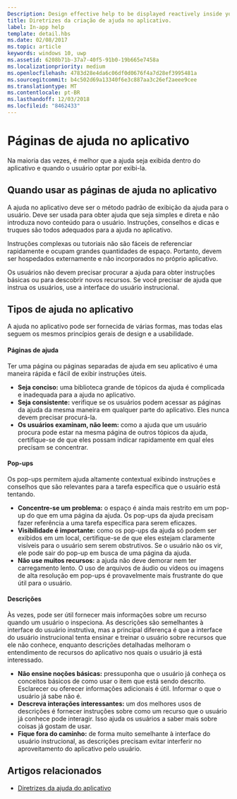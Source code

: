 ```yaml
---
Description: Design effective help to be displayed reactively inside your app.
title: Diretrizes da criação de ajuda no aplicativo.
label: In-app help
template: detail.hbs
ms.date: 02/08/2017
ms.topic: article
keywords: windows 10, uwp
ms.assetid: 6208b71b-37a7-40f5-91b0-19b665e7458a
ms.localizationpriority: medium
ms.openlocfilehash: 4783d28e4da6c06df0d0676f4a7d28ef3995481a
ms.sourcegitcommit: b4c502d69a13340f6e3c887aa3c26ef2aeee9cee
ms.translationtype: MT
ms.contentlocale: pt-BR
ms.lasthandoff: 12/03/2018
ms.locfileid: "8462433"
---
```

# <a name="in-app-help-pages"></a>Páginas de ajuda no aplicativo

Na maioria das vezes, é melhor que a ajuda seja exibida dentro do aplicativo e quando o usuário optar por exibi-la.

## <a name="when-to-use-in-app-help-pages"></a>Quando usar as páginas de ajuda no aplicativo

A ajuda no aplicativo deve ser o método padrão de exibição da ajuda para o usuário. Deve ser usada para obter ajuda que seja simples e direta e não introduza novo conteúdo para o usuário. Instruções, conselhos e dicas e truques são todos adequados para a ajuda no aplicativo.

Instruções complexas ou tutoriais não são fáceis de referenciar rapidamente e ocupam grandes quantidades de espaço. Portanto, devem ser hospedados externamente e não incorporados no próprio aplicativo.

Os usuários não devem precisar procurar a ajuda para obter instruções básicas ou para descobrir novos recursos. Se você precisar de ajuda que instrua os usuários, use a interface do usuário instrucional.

## <a name="types-of-in-app-help"></a>Tipos de ajuda no aplicativo

A ajuda no aplicativo pode ser fornecida de várias formas, mas todas elas seguem os mesmos princípios gerais de design e a usabilidade.

#### <a name="help-pages"></a>Páginas de ajuda

Ter uma página ou páginas separadas de ajuda em seu aplicativo é uma maneira rápida e fácil de exibir instruções úteis.

-   **Seja conciso:** uma biblioteca grande de tópicos da ajuda é complicada e inadequada para a ajuda no aplicativo.
-   **Seja consistente:** verifique se os usuários podem acessar as páginas da ajuda da mesma maneira em qualquer parte do aplicativo. Eles nunca devem precisar procurá-la.
-   **Os usuários examinam, não leem:** como a ajuda que um usuário procura pode estar na mesma página de outros tópicos da ajuda, certifique-se de que eles possam indicar rapidamente em qual eles precisam se concentrar.


#### <a name="popups"></a>Pop-ups

Os pop-ups permitem ajuda altamente contextual exibindo instruções e conselhos que são relevantes para a tarefa específica que o usuário está tentando.

-   **Concentre-se um problema:** o espaço é ainda mais restrito em um pop-up do que em uma página da ajuda. Os pop-ups da ajuda precisam fazer referência a uma tarefa específica para serem eficazes.
-   **Visibilidade é importante:** como os pop-ups da ajuda só podem ser exibidos em um local, certifique-se de que eles estejam claramente visíveis para o usuário sem serem obstrutivos. Se o usuário não os vir, ele pode sair do pop-up em busca de uma página da ajuda.
-   **Não use muitos recursos:** a ajuda não deve demorar nem ter carregamento lento. O uso de arquivos de áudio ou vídeos ou imagens de alta resolução em pop-ups é provavelmente mais frustrante do que útil para o usuário.

#### <a name="descriptions"></a>Descrições

Às vezes, pode ser útil fornecer mais informações sobre um recurso quando um usuário o inspeciona. As descrições são semelhantes à interface do usuário instrutiva, mas a principal diferença é que a interface do usuário instrucional tenta ensinar e treinar o usuário sobre recursos que ele não conhece, enquanto descrições detalhadas melhoram o entendimento de recursos do aplicativo nos quais o usuário já está interessado.

-   **Não ensine noções básicas:** pressuponha que o usuário já conheça os conceitos básicos de como usar o item que está sendo descrito. Esclarecer ou oferecer informações adicionais é útil. Informar o que o usuário já sabe não é.
-   **Descreva interações interessantes:** um dos melhores usos de descrições é fornecer instruções sobre como um recurso que o usuário já conhece pode interagir. Isso ajuda os usuários a saber mais sobre coisas já gostam de usar.
-   **Fique fora do caminho:** de forma muito semelhante à interface do usuário instrucional, as descrições precisam evitar interferir no aproveitamento do aplicativo pelo usuário.

## <a name="related-articles"></a>Artigos relacionados

* [Diretrizes da ajuda do aplicativo](guidelines-for-app-help.md)
